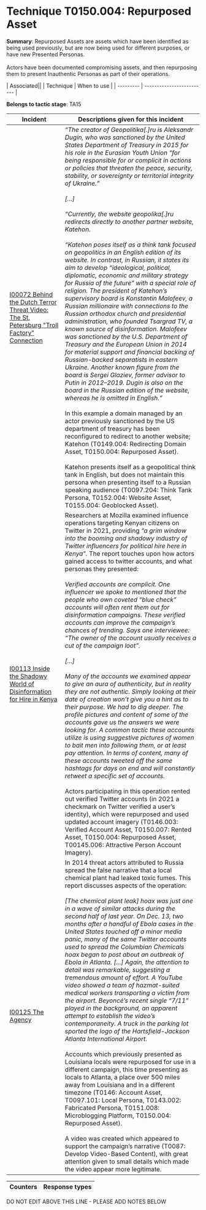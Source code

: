 # Technique T0150.004: Repurposed Asset

**Summary**: Repurposed Assets are assets which have been identified as being used previously, but are now being used for different purposes, or have new Presented Personas.<br><br>Actors have been documented compromising assets, and then repurposing them to present Inauthentic Personas as part of their operations.


| Associated||
| Technique | When to use |
| --------- | ------------------------- |


**Belongs to tactic stage**: TA15


| Incident | Descriptions given for this incident |
| -------- | -------------------- |
| [I00072 Behind the Dutch Terror Threat Video: The St. Petersburg "Troll Factory" Connection](../../generated_pages/incidents/I00072.md) | <I>“The creator of Geopolitika[.]ru is Aleksandr Dugin, who was sanctioned by the United States Department of Treasury in 2015 for his role in the Eurasian Youth Union “for being responsible for or complicit in actions or policies that threaten the peace, security, stability, or sovereignty or territorial integrity of Ukraine.”<br><br> [...]<br><br> “Currently, the website geopolika[.]ru redirects directly to another partner website, Katehon.<br><br> “Katehon poses itself as a think tank focused on geopolitics in an English edition of its website. In contrast, in Russian, it states its aim to develop “ideological, political, diplomatic, economic and military strategy for Russia of the future” with a special role of religion. The president of Katehon’s supervisory board is Konstantin Malofeev, a Russian millionaire with connections to the Russian orthodox church and presidential administration, who founded Tsargrad TV, a known source of disinformation. Malofeev was sanctioned by the U.S. Department of Treasury and the European Union in 2014 for material support and financial backing of Russian-backed separatists in eastern Ukraine. Another known figure from the board is Sergei Glaziev, former advisor to Putin in 2012–2019. Dugin is also on the board in the Russian edition of the website, whereas he is omitted in English.”</i><br><br>In this example a domain managed by an actor previously sanctioned by the US department of treasury has been reconfigured to redirect to another website; Katehon (T0149.004: Redirecting Domain Asset, T0150.004: Repurposed Asset).<br><br> Katehon presents itself as a geopolitical think tank in English, but does not maintain this persona when presenting itself to a Russian speaking audience (T0097.204: Think Tank Persona, T0152.004: Website Asset, T0155.004: Geoblocked Asset). |
| [I00113 Inside the Shadowy World of Disinformation for Hire in Kenya](../../generated_pages/incidents/I00113.md) | Researchers at Mozilla examined influence operations targeting Kenyan citizens on Twitter in 2021, providing <i>“a grim window into the booming and shadowy industry of Twitter influencers for political hire here in Kenya”.</i> The report touches upon how actors gained access to twitter accounts, and what personas they presented:<br><br><i>Verified accounts are complicit. One influencer we spoke to mentioned that the people who own coveted “blue check” accounts will often rent them out for disinformation campaigns. These verified accounts can improve the campaign’s chances of trending. Says one interviewee: “The owner of the account usually receives a cut of the campaign loot”.<br><br>[...]<br><br>Many of the accounts we examined appear to give an aura of authenticity, but in reality they are not authentic. Simply looking at their date of creation won’t give you a hint as to their purpose. We had to dig deeper. The profile pictures and content of some of the accounts gave us the answers we were looking for. A common tactic these accounts utilize is using suggestive pictures of women to bait men into following them, or at least pay attention. In terms of content, many of these accounts tweeted off the same hashtags for days on end and will constantly retweet a specific set of accounts.</i><br><br>Actors participating in this operation rented out verified Twitter accounts (in 2021 a checkmark on Twitter verified a user’s identity), which were repurposed and used updated account imagery (T0146.003: Verified Account Asset, T0150.007: Rented Asset, T0150.004: Repurposed Asset, T00145.006: Attractive Person Account Imagery). |
| [I00125 The Agency](../../generated_pages/incidents/I00125.md) | In 2014 threat actors attributed to Russia spread the false narrative that a local chemical plant had leaked toxic fumes. This report discusses aspects of the operation:<br><br><i>[The chemical plant leak] hoax was just one in a wave of similar attacks during the second half of last year. On Dec. 13, two months after a handful of Ebola cases in the United States touched off a minor media panic, many of the same Twitter accounts used to spread the Columbian Chemicals hoax began to post about an outbreak of Ebola in Atlanta. [...] Again, the attention to detail was remarkable, suggesting a tremendous amount of effort. A YouTube video showed a team of hazmat-suited medical workers transporting a victim from the airport. Beyoncé’s recent single “7/11” played in the background, an apparent attempt to establish the video’s contemporaneity. A truck in the parking lot sported the logo of the Hartsfield-Jackson Atlanta International Airport.</i><br><br>Accounts which previously presented as Louisiana locals were repurposed for use in a different campaign, this time presenting as locals to Atlanta, a place over 500 miles away from Louisiana and in a different timezone (T0146: Account Asset, T0097.101: Local Persona, T0143.002: Fabricated Persona, T0151.008: Microblogging Platform, T0150.004: Repurposed Asset). <br><br>A video was created which appeared to support the campaign’s narrative (T0087: Develop Video-Based Content), with great attention given to small details which made the video appear more legitimate. |



| Counters | Response types |
| -------- | -------------- |


DO NOT EDIT ABOVE THIS LINE - PLEASE ADD NOTES BELOW
